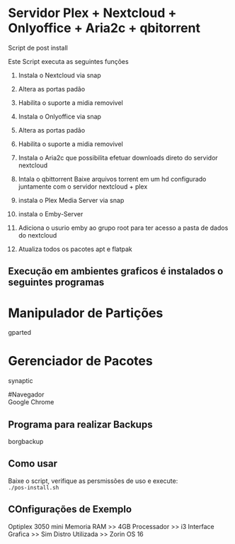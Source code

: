 # Servidor Plex + Nextcloud + Onlyoffice + Aria2c + qbitorrent

Script de post install

Este Script executa as seguintes funções

1. Instala o Nextcloud via snap 

2. Altera as portas padão 

3. Habilita o suporte a midia removivel

4. Instala o Onlyoffice via snap

5. Altera as portas padão

6. Habilita o suporte a midia removivel

7. Instala o Aria2c que possibilita efetuar downloads direto do servidor nextcloud  

8. Intala o qbittorrent Baixe arquivos torrent em um hd configurado juntamente com o servidor nextcloud + plex 

9. instala o Plex Media Server via snap 

10. instala o Emby-Server

11. Adiciona o usurio emby ao grupo root para ter acesso a pasta de dados do nextcloud 

12. Atualiza todos os pacotes apt e flatpak

## Execução em ambientes graficos é instalados o seguintes programas 

# Manipulador de Partições
gparted

# Gerenciador de Pacotes
synaptic

#Navegador	
Google Chrome

## Programa para realizar Backups

borgbackup	
 

## Como usar

Baixe o script, verifique as persmissões de uso e execute:<br>
``./pos-install.sh``

## COnfigurações de Exemplo 

Optiplex 3050 mini 
Memoria RAM >> 4GB
Processador >> i3
Interface Grafica >> Sim 
Distro Utilizada >> Zorin OS 16
